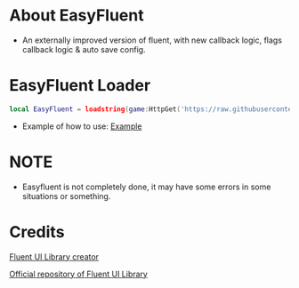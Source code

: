 # About EasyFluent

- An externally improved version of fluent, with new callback logic, flags callback logic & auto save config.

# EasyFluent Loader
```lua
local EasyFluent = loadstring(game:HttpGet('https://raw.githubusercontent.com/deufyn/EasyFluent/refs/heads/main/src/EasyFluent.luau'))()
```
- Example of how to use: [Example](https://github.com/deufyn/EasyFluent/blob/main/Example.luau)
# NOTE
- Easyfluent is not completely done, it may have some errors in some situations or something.

# Credits

[Fluent UI Library creator](https://github.com/dawid-scripts)

[Official repository of Fluent UI Library](https://github.com/dawid-scripts/Fluent)
